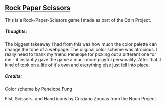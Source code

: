 ## [Rock Paper Scissors](https://ruitais.github.io/rockpaperscissors/)

This is a Rock-Paper-Scissors game I made as part of the Odin Project. 

##### Thoughts:
The biggest takeaway I had from this was how much the color palette can change the tone of a webpage. The original color scheme was atrocious. I really need to thank my friend Penelope for picking out a different one for me - it instantly gave the game a much more playful personality. After that it kind of took on a life of it's own and everything else just fell into place.


##### Credits:

Color scheme by Penelope Fung

Fist, Scissors, and Hand icons by Cristiano Zoucas from the Noun Project
